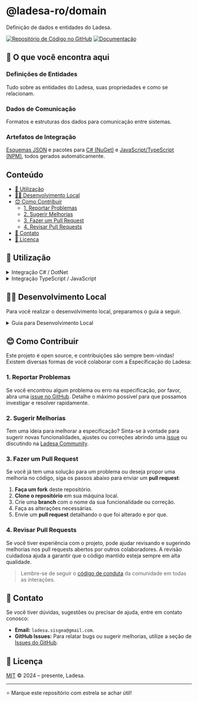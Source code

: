 # @ladesa-ro/domain

Definição de dados e entidades do Ladesa.

[![Repositório de Código no GitHub](https://img.shields.io/badge/GitHub-Domain-118d3b?style=for-the-badge&logo=GitHub&logoColor=white&labelColor=18181b&color=118d3b)](https://github.com/ladesa-ro/domain)
[![Documentação](https://img.shields.io/badge/DOCS.LADESA-118d3b?style=for-the-badge&logo=readme&logoColor=white&label=Documenta%C3%A7%C3%A3o&labelColor=18181b)](https://docs.ladesa.com.br/developers/)

## 🚀 O que você encontra aqui

### Definições de Entidades

Tudo sobre as entidades do Ladesa, suas propriedades e como se relacionam.

### Dados de Comunicação

Formatos e estruturas dos dados para comunicação entre sistemas.

### Artefatos de Integração

[Esquemas JSON](./pkgs/integrations/json-schema/lib/Ladesa.Domain.v4.json) e pacotes para [C# (NuGet)](#integração-c--dotnet) e [JavaScript/TypeScript (NPM)](#integração-typescript--javascript), todos gerados automaticamente.

## Conteúdo

<!-- TOC start (generated with https://github.com/derlin/bitdowntoc) -->

- [💖 Utilização](#-utilização)
- [🧑‍💻 Desenvolvimento Local](#-desenvolvimento-local)
- [😊 Como Contribuir](#-como-contribuir)
  - [1. Reportar Problemas](#1-reportar-problemas)
  - [2. Sugerir Melhorias](#2-sugerir-melhorias)
  - [3. Fazer um Pull Request](#3-fazer-um-pull-request)
  - [4. Revisar Pull Requests](#4-revisar-pull-requests)
- [👋 Contato](#-contato)
- [🤝 Licença](#-licença)

<!-- TOC end -->

## 💖 Utilização

<details>

<summary>Integração C# / DotNet</summary>

[![NuGet Package][nuget-package-src]][nuget-package-href] [![NuGet Stable Version][nuget-package-stable-version-src]][nuget-package-versions-href]

#### Instalar o pacote para dotnet

```sh
dotnet add package Ladesa.Domain.v4
```

#### Utilizar o pacote para dotnet

- Utilização do namespace `Ladesa.Domain.v4`

```cs
using Ladesa.Domain.v4;
```

- Conversão de uma `string` `JSON` para uma instância de alguma das classes

```cs
Ambiente ambiente = Ambiente.FromJson(jsonString);
```

</details>

<details>

<summary>Integração TypeScript / JavaScript</summary>

[![NPM Package][npm-package-src]][npm-package-href] [![NPM Stable Version][npm-package-stable-version-src]][npm-package-versions-href]

#### Instalar o pacote para TypeScript / JavaScript

```sh
# pnpm
pnpm add -D @ladesa-ro/domain.v4.integrations.typescript

# npm
npm install -D @ladesa-ro/domain.v4.integrations.typescript

# bun
bun add -D @ladesa-ro/domain.v4.integrations.typescript

# yarn
yarn add -D @ladesa-ro/domain.v4.integrations.typescript
```

#### Utilizar o pacote para TypeScript / JavaScript

```ts
import type {} from "@ladesa-ro/domain.v4.integrations.typescript";
```

</details>


## 🧑‍💻 Desenvolvimento Local

Para você realizar o desenvolvimento local, preparamos o guia a seguir.

<details>

<summary>Guia para Desenvolvimento Local</summary>

### Pré-requisitos

Para o desenvolvimento local, é necessário preparar o seu ambiente de trabalho para mexer com este projeto.

Preparamos dicas e tutoriais para você acerca de cada pré-requisito, basta clicar nos links para saber mais.

- linux ou wsl, com [acesso à linha de comando bash](https://docs.ladesa.com.br/developers/tutorials/os/command-line/);
- [git](https://docs.ladesa.com.br/developers/tutorials/source-code/git/);
- [bun](https://bun.sh/)

<!-- - [podman] -->

### Obter o código-fonte

O primeiro passo para o desenvolvimento local é de obter uma cópia dos arquivos deste repositório. Para isso, digite:

```sh
git clone https://github.com/ladesa-ro/domain.git
cd domain
```

### Instalar as dependências

```sh
bun install
```

### Estrutura do projeto

O projeto está organizado da seguinte forma:

- [pkgs/definitions](./pkgs/definitions/): especificação feita com typespec
- [pkgs/integrations](./pkgs/integrations/): pacotes gerados automaticamente para outras plataformas relevantes

### Gerar os artefatos da especificação

```sh
bun run all:generate
```

### Comandos

Todos os comandos são executados a partir da raiz do projeto, em um terminal:

| Comando                | Ação                                |
| :--------------------- | :---------------------------------- |
| `bun install`          | Instala as dependências.            |
| `bun run all:generate` | Gera os artefatos da especificação. |
| `bun run all:code:fix` | Correção de lint e formatação.      |

<details>

<summary>Outros comandos</summary>

| Comando                    | Ação                                                |
| :------------------------- | :-------------------------------------------------- |
| `bun run all:lint:check`   | Checa as regras do lint.                            |
| `bun run all:lint:fix`     | Corrige erros resolviveis de lint.                  |
| `bun run all:format:check` | Checa as formatações dos arquivos.                  |
| `bun run all:format:fix`   | Corrige as formatações inconsistêntes dos arquivos. |
| `bun run all:code:check`   | Checagem de lint e formatação.                      |

</details>

</details>

## 😊 Como Contribuir

Este projeto é open source, e contribuições são sempre bem-vindas! Existem diversas formas de você colaborar com a Especificação do Ladesa:

### 1. Reportar Problemas

Se você encontrou algum problema ou erro na especificação, por favor, abra uma [issue no GitHub][ladesa-domain-issues]. Detalhe o máximo possível para que possamos investigar e resolver rapidamente.

### 2. Sugerir Melhorias

Tem uma ideia para melhorar a especificação? Sinta-se à vontade para sugerir novas funcionalidades, ajustes ou correções abrindo uma [issue][ladesa-domain-issues] ou discutindo na [Ladesa Community][ladesa-docs-community].

### 3. Fazer um Pull Request

Se você já tem uma solução para um problema ou deseja propor uma melhoria no código, siga os passos abaixo para enviar um **pull request**:

1. **Faça um fork** deste repositório.
2. **Clone o repositório** em sua máquina local.
3. Crie uma **branch** com o nome da sua funcionalidade ou correção.
4. Faça as alterações necessárias.
5. Envie um **pull request** detalhando o que foi alterado e por que.

### 4. Revisar Pull Requests

Se você tiver experiência com o projeto, pode ajudar revisando e sugerindo melhorias nos pull requests abertos por outros colaboradores. A revisão cuidadosa ajuda a garantir que o código mantido esteja sempre em alta qualidade.

> Lembre-se de seguir o [código de conduta][ladesa-domain-repo-code-of-conduct] da comunidade em todas as interações.

## 👋 Contato

Se você tiver dúvidas, sugestões ou precisar de ajuda, entre em contato conosco:

- **Email:** `ladesa.sisgea@gmail.com`.
- **GitHub Issues:** Para relatar bugs ou sugerir melhorias, utilize a seção de [Issues do GitHub][ladesa-domain-issues].

## 🤝 Licença

[MIT](./LICENSE) © 2024 – presente, Ladesa.

---

⭐ Marque este repositório com estrela se achar útil!

<!-- Links -->

<!-- Links / Docs -->

[ladesa-docs-community]: https://docs.ladesa.com.br/community
[ladesa-docs-dev]: https://docs.ladesa.com.br/developers

<!-- Links / Especificação -->

[ladesa-domain-issues]: https://github.com/ladesa-ro/domain/issues
[ladesa-domain-repo-automation]: https://github.com/ladesa-ro/domain/tree/main/.github/workflows
[ladesa-domain-repo-code-of-conduct]: https://github.com/ladesa-ro/domain/blob/main/CODE_OF_CONDUCT.md

<!-- Badges -->

<!-- Badges / Integrations / NPM -->

[npm-package-src]: https://img.shields.io/badge/npm-%40ladesa--ro%2Fdomain.v4.integrations.typescript-18181B?style=flat&logo=npm&logoColor=white&labelColor=%23CB3837
[npm-package-href]: https://npmjs.com/package/@ladesa-ro/domain.v4.integrations.typescript

<!-- Badges / Integrations / NPM / Versions -->

[npm-package-versions-href]: https://www.npmjs.com/package/@ladesa-ro/domain.v4.integrations.typescript?activeTab=versions
[npm-package-stable-version-src]: https://img.shields.io/badge/dynamic/json?url=https%3A%2F%2Fregistry.npmjs.com%2F%40ladesa-ro%2Fdomain.v4.integrations.typescript&query=%24%5B%22dist-tags%22%5D.latest&prefix=v&style=flat&logo=npm&logoColor=white&label=versão&style=flat&colorA=18181B&colorB=white

<!-- Badges / Integrations / NuGet -->

[nuget-package-src]: https://img.shields.io/badge/nuget-Ladesa.Domain.v4-18181B?style=flat&logo=nuget&logoColor=white&labelColor=%23004880
[nuget-package-href]: https://www.nuget.org/packages/Ladesa.Domain.v4/

<!-- Badges / Integrations / NuGet / Versions -->

[nuget-package-versions-href]: https://www.nuget.org/packages/Ladesa.Domain.v4#versions-body-tab
[nuget-package-stable-version-src]: https://img.shields.io/nuget/v/Ladesa.Domain.v4?style=flat&style=flat&logo=nuget&logoColor=white&label=versão&style=flat&colorA=18181B&colorB=white
